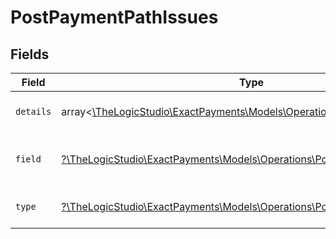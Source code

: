 # PostPaymentPathIssues


## Fields

| Field                                                                                                                      | Type                                                                                                                       | Required                                                                                                                   | Description                                                                                                                | Example                                                                                                                    |
| -------------------------------------------------------------------------------------------------------------------------- | -------------------------------------------------------------------------------------------------------------------------- | -------------------------------------------------------------------------------------------------------------------------- | -------------------------------------------------------------------------------------------------------------------------- | -------------------------------------------------------------------------------------------------------------------------- |
| `details`                                                                                                                  | array<[\TheLogicStudio\ExactPayments\Models\Operations\PostPaymentDetails](../../Models/Operations/PostPaymentDetails.md)> | :heavy_minus_sign:                                                                                                         | N/A                                                                                                                        | ["String must contain at least 1 character(s)"]                                                                            |
| `field`                                                                                                                    | [?\TheLogicStudio\ExactPayments\Models\Operations\PostPaymentField](../../Models/Operations/PostPaymentField.md)           | :heavy_minus_sign:                                                                                                         | It shows which field is/are missing.                                                                                       | reference.referenceNo                                                                                                      |
| `type`                                                                                                                     | [?\TheLogicStudio\ExactPayments\Models\Operations\PostPaymentType](../../Models/Operations/PostPaymentType.md)             | :heavy_minus_sign:                                                                                                         | It shows what is expecting.                                                                                                | tooSmall                                                                                                                   |
